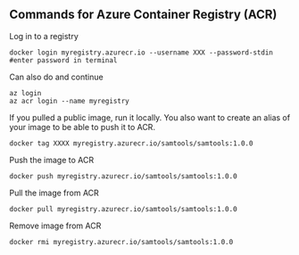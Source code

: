 ## Commands for Azure Container Registry (ACR)

Log in to a registry
```
docker login myregistry.azurecr.io --username XXX --password-stdin #enter password in terminal
```
Can also do and continue
```
az login
az acr login --name myregistry
```
If you pulled a public image, run it locally.
You also want to create an alias of your image to be able to push it to ACR.
```
docker tag XXXX myregistry.azurecr.io/samtools/samtools:1.0.0
```
Push the image to ACR
```
docker push myregistry.azurecr.io/samtools/samtools:1.0.0
```
Pull the image from ACR
```
docker pull myregistry.azurecr.io/samtools/samtools:1.0.0
```
Remove image from ACR
```
docker rmi myregistry.azurecr.io/samtools/samtools:1.0.0
```
